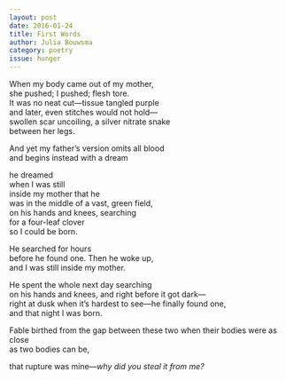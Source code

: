 ```yaml
---
layout: post 
date: 2016-01-24
title: First Words
author: Julia Bouwsma
category: poetry
issue: hunger
---
```

When my body came out of my mother,  
she pushed; I pushed; flesh tore.  
It was no neat cut—tissue tangled purple  
and later, even stitches would not hold—  
swollen scar uncoiling, a silver nitrate snake  
between her legs.

And yet my father’s version omits all blood  
and begins instead with a dream

he dreamed  
when I was still  
inside my mother that he  
was in the middle of a vast, green field,  
on his hands and knees, searching  
for a four-leaf clover  
so I could be born.

He searched for hours  
before he found one. Then he woke up,  
and I was still inside my mother.

He spent the whole next day searching  
on his hands and knees, and right before it got dark—  
right at dusk when it’s hardest to see—he finally found one,  
and that night I was born.

Fable birthed from the gap between these two when their bodies were as close  
as two bodies can be,

that rupture was mine—_why did you steal it from me?_